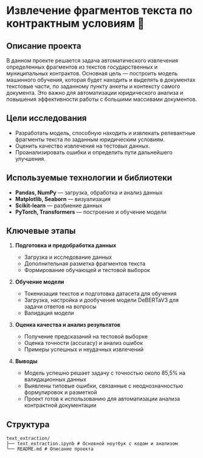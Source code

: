 # Извлечение фрагментов текста по контрактным условиям 📝

## Описание проекта

В данном проекте решается задача автоматического извлечения определенных  фрагментов из текстов государственных и муниципальных контрактов. Основная цель — построить модель машинного обучения, которая будет находить и выделять в документах текстовые части, по заданному пункту анкеты и контексту самого документа. Это важно для автоматизации юридического анализа и повышения эффективности работы с большими массивами документов.

## Цели исследования 

- Разработать модель, способную находить и извлекать релевантные фрагменты текста по заданным юридическим условиям.
- Оценить качество извлечения на тестовых данных.
- Проанализировать ошибки и определить пути дальнейшего улучшения.

## Используемые технологии и библиотеки

- **Pandas, NumPy** — загрузка, обработка и анализ данных
- **Matplotlib, Seaborn** — визуализация 
- **Scikit-learn** — разбиение данных
- **PyTorch, Transformers** — построение и обучение модели

## Ключевые этапы

1. **Подготовка и предобработка данных**
   - Загрузка и исследование данных 
   - Дополнительная разметка фрагментов текста
   - Формирование обучающей и тестовой выборок

2. **Обучение модели**
   - Токенизация текстов и подготовка датасета для обучения
   - Загрузка, настройка и дообучение модели DeBERTaV3 для задачи ответов на вопросы
   - Валидация модели

3. **Оценка качества и анализ результатов**
   - Получение предсказаний на тестовой выборке
   - Оценка точности (accuracy) и анализ ошибок
   - Примеры успешных и неудачных извлечений

4. **Выводы**
   - Модель успешно решает задачу с точностью около 85,5% на валидационных данных
   - Выявлены типовые ошибки, связанные с неоднозначностью формулировок и разметкой
   - Проект готов к использованию для автоматизации анализа контрактной документации

## Структура

```
text_extraction/
├── text_extraction.ipynb # Основной ноутбук с кодом и анализом
└── README.md # Описание проекта
```


